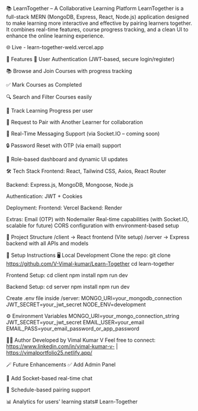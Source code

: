 📚 LearnTogether – A Collaborative Learning Platform
LearnTogether is a full-stack MERN (MongoDB, Express, React, Node.js) application designed to make learning more interactive and effective by pairing learners together. It combines real-time features, course progress tracking, and a clean UI to enhance the online learning experience.

🌐 Live - learn-together-weld.vercel.app

🚀 Features
👥 User Authentication (JWT-based, secure login/register)

📚 Browse and Join Courses with progress tracking

✅ Mark Courses as Completed

🔍 Search and Filter Courses easily

🧠 Track Learning Progress per user

🤝 Request to Pair with Another Learner for collaboration

💬 Real-Time Messaging Support (via Socket.IO – coming soon)

🔒 Password Reset with OTP (via email) support

🧾 Role-based dashboard and dynamic UI updates

🛠️ Tech Stack
Frontend: React, Tailwind CSS, Axios, React Router

Backend: Express.js, MongoDB, Mongoose, Node.js

Authentication: JWT + Cookies

Deployment:
Frontend: Vercel
Backend: Render

Extras:
Email (OTP) with Nodemailer
Real-time capabilities (with Socket.IO, scalable for future)
CORS configuration with environment-based setup

📁 Project Structure
/client     → React frontend (Vite setup)
/server     → Express backend with all APIs and models

🔧 Setup Instructions
🖥 Local Development
Clone the repo:
git clone https://github.com/V-Vimal-kumar/Learn-Together
cd learn-together

Frontend Setup:
cd client
npm install
npm run dev

Backend Setup:
cd server
npm install
npm run dev

Create .env file inside /server:
MONGO_URI=your_mongodb_connection
JWT_SECRET=your_jwt_secret
NODE_ENV=development

⚙️ Environment Variables
MONGO_URI=your_mongo_connection_string
JWT_SECRET=your_jwt_secret
EMAIL_USER=your_email
EMAIL_PASS=your_email_password_or_app_password

🙋‍♂️ Author
Developed by Vimal Kumar V
Feel free to connect: https://www.linkedin.com/in/vimal-kumar-v- | https://vimalportfolio25.netlify.app/

🪄 Future Enhancements
✅ Add Admin Panel

🔄 Add Socket-based real-time chat

📅 Schedule-based pairing support

📊 Analytics for users' learning stats# Learn-Together
